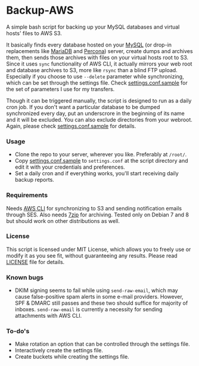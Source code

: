 # Backup-AWS
A simple bash script for backing up your MySQL databases and virtual hosts' files to AWS S3.

It basically finds every database hosted on your [MySQL](https://github.com/mysql/mysql-server) (or drop-in replacements like [MariaDB](https://github.com/MariaDB/server) and [Percona](https://github.com/percona/percona-server)) server, create dumps and archives them, then sends those archives with files on your virtual hosts root to S3. Since it uses `sync` functionality of AWS CLI, it actually mirrors your web root and database archives to S3, more like `rsync` than a blind FTP upload. Especially if you choose to use `--delete` parameter while synchronizing, which can be set through the settings file. Check [settings.conf.sample](settings.conf.sample) for the set of parameters I use for my transfers.

Though it can be triggered manually, the script is designed to run as a daily cron job. If you don't want a particular database to be dumped synchronized every day, put an underscrore in the beginning of its name and it will be excluded. You can also exclude directories from your webroot. Again, please check [settings.conf.sample](settings.conf.sample) for details.

### Usage
- Clone the repo to your server, wherever you like. Preferably at `/root/`.
- Copy [settings.conf.sample](settings.conf.sample) to `settings.conf` at the script directory and edit it with your credentials and preferences.
- Set a daily cron and if everything works, you'll start receiving daily backup reports.

### Requirements
Needs [AWS CLI](https://github.com/aws/aws-cli) for synchronizing to S3 and sending notification emails through SES. Also needs [7zip](http://www.7-zip.org) for archiving. Tested only on Debian 7 and 8 but should work on other distributions as well.

### License
This script is licensed under MIT License, which allows you to freely use or modify it as you see fit, without guaranteeing any results. Please read [LICENSE](LICENSE) file for details.

### Known bugs
- DKIM signing seems to fail while using `send-raw-email`, which may cause false-positive spam alerts in some e-mail providers. However, SPF & DMARC still passes and these two should suffice for majority of inboxes. `send-raw-email` is currently a necessity for sending attachments with AWS CLI.

### To-do's
- Make rotation an option that can be controlled through the settings file.
- Interactively create the settings file.
- Create buckets while creating the settings file.
